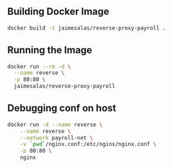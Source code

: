 ## Building Docker Image

```bash
docker build -t jaimesalas/reverse-proxy-payroll .
```

## Running the Image

```bash
docker run --rm -d \
  --name reverse \
  -p 80:80 \
  jaimesalas/reverse-proxy-payroll
```

## Debugging conf on host

```bash
docker run -d --name reverse \
    --name reverse \
    --network payroll-net \
    -v `pwd`/nginx.conf:/etc/nginx/nginx.conf \
    -p 80:80 \
    nginx
```
